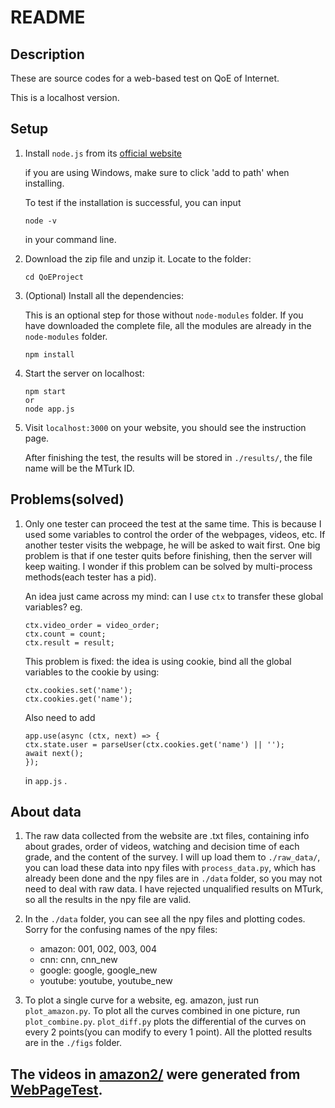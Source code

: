 # README

## Description

These are source codes for a web-based test on QoE of Internet.

This is a localhost version.

## Setup

1. Install `node.js` from its [official website](https://nodejs.org/en/download/)

   if you are using Windows, make sure to click 'add to path' when installing.

   To test if the installation is successful, you can input 

   ```shell
   node -v
   ```

   in your command line.

2. Download the zip file and unzip  it. Locate to the folder:

   ```shell
   cd QoEProject
   ```

3. (Optional) Install all the dependencies:

   This is an optional step for those without `node-modules` folder. If you have downloaded the complete file, all the modules are already in the `node-modules` folder.

   ```shell
   npm install
   ```

4. Start the server on localhost:

   ```shell
   npm start
   or
   node app.js
   ```

5. Visit `localhost:3000` on your website, you should see the instruction page.

   After finishing the test, the results will be stored in `./results/`, the file name will be the MTurk ID.

## Problems(solved)

1. Only one tester can proceed the test at the same time. This is because I used some variables to control the order of the webpages, videos, etc.
   If another tester visits the webpage, he will be asked to wait first. One big problem is that if one tester quits before finishing, then the server will keep waiting.
   I wonder if this problem can be solved by multi-process methods(each tester has a pid).

    An idea just came across my mind: can I use `ctx` to transfer these global variables? eg.
    ```
    ctx.video_order = video_order;
    ctx.count = count;
    ctx.result = result;
    ```
    This problem is fixed: the idea is using cookie, bind all the global variables to the cookie by using:
    ```
    ctx.cookies.set('name');
    ctx.cookies.get('name');
    ```
    Also need to add
    ```
    app.use(async (ctx, next) => {
    ctx.state.user = parseUser(ctx.cookies.get('name') || '');
    await next();
    });
    ```
    in `app.js` . 

## About data

1. The raw data collected from the website are .txt files, containing info about grades, order of videos, watching and decision time of each grade, and the content of the survey. I will up load them to `./raw_data/`, you can load these data into npy files with `process_data.py`, which has already been done and the npy files are in `./data` folder, so you may not need to deal with raw data. I have rejected unqualified results on MTurk, so all the results in the npy file are valid.

2. In the `./data` folder, you can see all the npy files and plotting codes. Sorry for the confusing names of the npy files:
    - amazon: 001, 002, 003, 004
    - cnn: cnn, cnn_new
    - google: google, google_new
    - youtube: youtube, youtube_new
3. To plot a single curve for a website, eg. amazon, just run `plot_amazon.py`. To plot all the curves combined in one picture, run `plot_combine.py`. `plot_diff.py` plots the differential of the curves on every 2 points(you can modify to every 1 point). All the plotted results are in the `./figs` folder.


## The videos in [amazon2/](https://github.com/bryan22lee/QoEProject/tree/master/videos/amazon2) were generated from [WebPageTest](https://www.webpagetest.org/).
